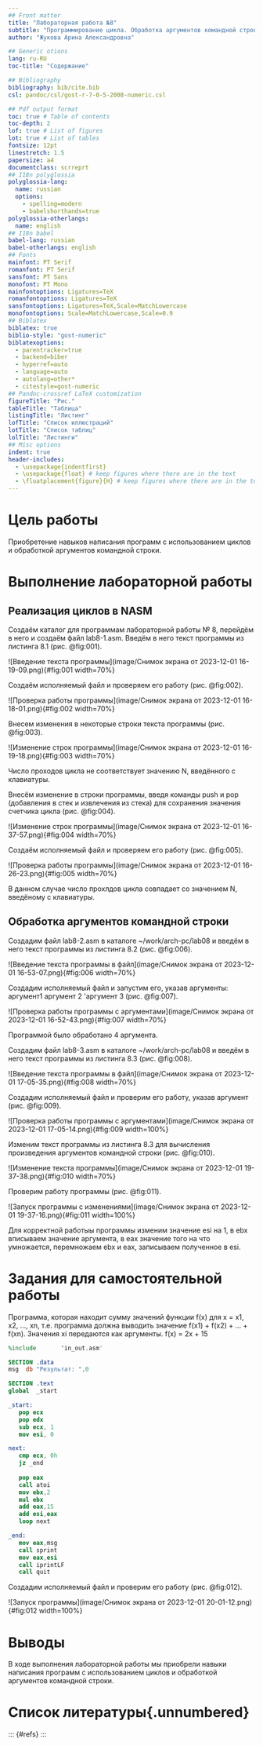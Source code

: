 ```yaml
---
## Front matter
title: "Лабораторная работа №8"
subtitle: "Программирование цикла. Обработка аргументов командной строки"
author: "Жукова Арина Александровна"

## Generic otions
lang: ru-RU
toc-title: "Содержание"

## Bibliography
bibliography: bib/cite.bib
csl: pandoc/csl/gost-r-7-0-5-2008-numeric.csl

## Pdf output format
toc: true # Table of contents
toc-depth: 2
lof: true # List of figures
lot: true # List of tables
fontsize: 12pt
linestretch: 1.5
papersize: a4
documentclass: scrreprt
## I18n polyglossia
polyglossia-lang:
  name: russian
  options:
	- spelling=modern
	- babelshorthands=true
polyglossia-otherlangs:
  name: english
## I18n babel
babel-lang: russian
babel-otherlangs: english
## Fonts
mainfont: PT Serif
romanfont: PT Serif
sansfont: PT Sans
monofont: PT Mono
mainfontoptions: Ligatures=TeX
romanfontoptions: Ligatures=TeX
sansfontoptions: Ligatures=TeX,Scale=MatchLowercase
monofontoptions: Scale=MatchLowercase,Scale=0.9
## Biblatex
biblatex: true
biblio-style: "gost-numeric"
biblatexoptions:
  - parentracker=true
  - backend=biber
  - hyperref=auto
  - language=auto
  - autolang=other*
  - citestyle=gost-numeric
## Pandoc-crossref LaTeX customization
figureTitle: "Рис."
tableTitle: "Таблица"
listingTitle: "Листинг"
lofTitle: "Список иллюстраций"
lotTitle: "Список таблиц"
lolTitle: "Листинги"
## Misc options
indent: true
header-includes:
  - \usepackage{indentfirst}
  - \usepackage{float} # keep figures where there are in the text
  - \floatplacement{figure}{H} # keep figures where there are in the text
---
```


# Цель работы

Приобретение навыков написания программ с использованием циклов и обработкой аргументов командной строки.

# Выполнение лабораторной работы

## Реализация циклов в NASM

Создаём каталог для программам лабораторной работы № 8, перейдём в него и создаём файл lab8-1.asm. Введём в него текст программы из листинга 8.1 (рис. @fig:001).

![Введение текста программы](image/Снимок экрана от 2023-12-01 16-19-09.png){#fig:001 width=70%}

Создаём исполняемый файл и проверяем его работу (рис. @fig:002).

![Проверка работы программы](image/Снимок экрана от 2023-12-01 16-18-01.png){#fig:002 width=70%}

Внесем изменения в некоторые строки текста программы (рис. @fig:003).

![Изменение строк программы](image/Снимок экрана от 2023-12-01 16-19-18.png){#fig:003 width=70%}

Число проходов цикла не соответствует значению N, введённого с клавиатуры.

Внесём изменение в строки программы, введя команды push и pop (добавления в стек и извлечения из стека) для сохранения значения счетчика цикла (рис. @fig:004).

![Изменение строк программы](image/Снимок экрана от 2023-12-01 16-37-57.png){#fig:004 width=70%}

Создаём исполняемый файл и проверяем его работу (рис. @fig:005).

![Проверка работы программы](image/Снимок экрана от 2023-12-01 16-26-23.png){#fig:005 width=70%}

В данном случае число прохлдов цикла совпадает со значением N, введёному с клавиатуры.

## Обработка аргументов командной строки

Создадим файл lab8-2.asm в каталоге ~/work/arch-pc/lab08 и введём в него текст программы из листинга 8.2 (рис. @fig:006).

![Введение текста программы в файл](image/Снимок экрана от 2023-12-01 16-53-07.png){#fig:006 width=70%}

Создадим исполняемый файл и запустим его, указав аргументы: аргумент1 аргумент 2 'аргумент 3 (рис. @fig:007).

![Проверка работы программы с аргументами](image/Снимок экрана от 2023-12-01 16-52-43.png){#fig:007 width=70%}

Программой было обработано 4 аргумента.

Создадим файл lab8-3.asm в каталоге ~/work/arch-pc/lab08 и введём в него текст программы из листинга 8.3 (рис. @fig:008).

![Введение текста программы в файл](image/Снимок экрана от 2023-12-01 17-05-35.png){#fig:008 width=70%}

Создадим исполняемый файл и проверим его работу, указав аргумент (рис. @fig:009).

![Проверка работы программы с аргументами](image/Снимок экрана от 2023-12-01 17-05-14.png){#fig:009 width=100%}

Изменим текст программы из листинга 8.3 для вычисления произведения аргументов командной строки (рис. @fig:010).

![Изменение текста программы](image/Снимок экрана от 2023-12-01 19-37-38.png){#fig:010 width=70%}

Проверим работу программы (рис. @fig:011).

![Запуск программы с изменениями](image/Снимок экрана от 2023-12-01 19-37-16.png){#fig:011 width=100%}

Для корректной работыы программы изменим значение esi на 1, в ebx вписываем значение аргумента, в eax значение того на что умножается, перемножаем ebx и eax, записываем полученное в esi.

# Задания для самостоятельной работы

Программа, которая находит сумму значений функции f(x) для x = x1, x2, ..., xn, т.е. программа должна выводить значение f(x1) + f(x2) + ... + f(xn). Значения xi передаются как аргументы. f(x) = 2x + 15
 
```NASM
%include       'in_out.asm'

SECTION .data
msg  db "Результат: ",0

SECTION .text
global  _start

_start:
   pop ecx
   pop edx
   sub ecx, 1
   mov esi, 0

next:
   cmp ecx, 0h
   jz _end
   
   pop eax
   call atoi
   mov ebx,2
   mul ebx
   add eax,15
   add esi,eax
   loop next

_end:
   mov eax,msg
   call sprint
   mov eax,esi
   call iprintLF
   call quit
```

Создадим исполняемый файл и проверим его работу (рис. @fig:012).

![Запуск программы](image/Снимок экрана от 2023-12-01 20-01-12.png){#fig:012 width=100%}

# Выводы

В ходе выполнения лабораторной работы мы приобрели навыки написания программ с использованием циклов и обработкой аргументов командной строки.

# Список литературы{.unnumbered}

::: {#refs}
:::
